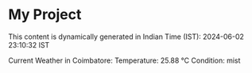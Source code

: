 # My Project

This content is dynamically generated in Indian Time (IST): 2024-06-02 23:10:32 IST


Current Weather in Coimbatore:
Temperature: 25.88 °C
Condition: mist
